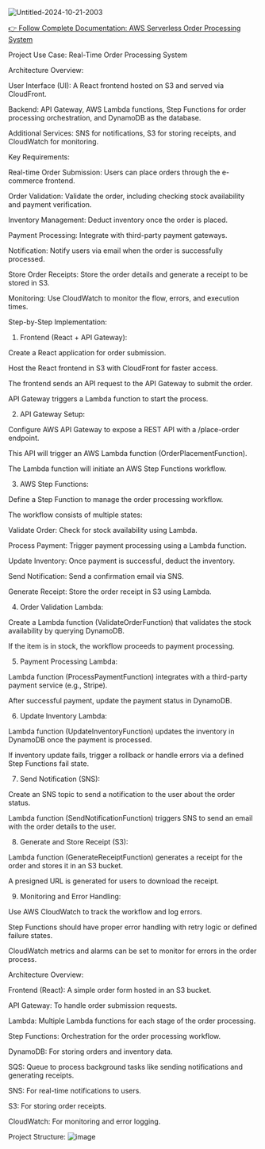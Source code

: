 


![Untitled-2024-10-21-2003](https://github.com/user-attachments/assets/6324468f-4c46-421e-801b-64a880d1fec8)

[👉 Follow Complete Documentation: AWS Serverless Order Processing System](https://praful.cloud/aws-serverless-order-processing-system)


Project Use Case: Real-Time Order Processing System

Architecture Overview:

User Interface (UI): A React frontend hosted on S3 and served via CloudFront.

Backend: API Gateway, AWS Lambda functions, Step Functions for order processing orchestration, and DynamoDB as the database.

Additional Services: SNS for notifications, S3 for storing receipts, and CloudWatch for monitoring.

Key Requirements:

Real-time Order Submission: Users can place orders through the e-commerce frontend.

Order Validation: Validate the order, including checking stock availability and payment verification.

Inventory Management: Deduct inventory once the order is placed.

Payment Processing: Integrate with third-party payment gateways.

Notification: Notify users via email when the order is successfully processed.

Store Order Receipts: Store the order details and generate a receipt to be stored in S3.

Monitoring: Use CloudWatch to monitor the flow, errors, and execution times.

Step-by-Step Implementation:

1. Frontend (React + API Gateway):

Create a React application for order submission.

Host the React frontend in S3 with CloudFront for faster access.

The frontend sends an API request to the API Gateway to submit the order.

API Gateway triggers a Lambda function to start the process.

2. API Gateway Setup:

Configure AWS API Gateway to expose a REST API with a /place-order endpoint.

This API will trigger an AWS Lambda function (OrderPlacementFunction).

The Lambda function will initiate an AWS Step Functions workflow.

3. AWS Step Functions:

Define a Step Function to manage the order processing workflow.

The workflow consists of multiple states:

Validate Order: Check for stock availability using Lambda.

Process Payment: Trigger payment processing using a Lambda function.

Update Inventory: Once payment is successful, deduct the inventory.

Send Notification: Send a confirmation email via SNS.

Generate Receipt: Store the order receipt in S3 using Lambda.

4. Order Validation Lambda:

Create a Lambda function (ValidateOrderFunction) that validates the stock availability by querying DynamoDB.

If the item is in stock, the workflow proceeds to payment processing.

5. Payment Processing Lambda:

Lambda function (ProcessPaymentFunction) integrates with a third-party payment service (e.g., Stripe).

After successful payment, update the payment status in DynamoDB.

6. Update Inventory Lambda:

Lambda function (UpdateInventoryFunction) updates the inventory in DynamoDB once the payment is processed.

If inventory update fails, trigger a rollback or handle errors via a defined Step Functions fail state.

7. Send Notification (SNS):

Create an SNS topic to send a notification to the user about the order status.

Lambda function (SendNotificationFunction) triggers SNS to send an email with the order details to the user.

8. Generate and Store Receipt (S3):

Lambda function (GenerateReceiptFunction) generates a receipt for the order and stores it in an S3 bucket.

A presigned URL is generated for users to download the receipt.

9. Monitoring and Error Handling:

Use AWS CloudWatch to track the workflow and log errors.

Step Functions should have proper error handling with retry logic or defined failure states.

CloudWatch metrics and alarms can be set to monitor for errors in the order process.


Architecture Overview:

Frontend (React): A simple order form hosted in an S3 bucket.

API Gateway: To handle order submission requests.

Lambda: Multiple Lambda functions for each stage of the order processing.

Step Functions: Orchestration for the order processing workflow.

DynamoDB: For storing orders and inventory data.

SQS: Queue to process background tasks like sending notifications and generating receipts.

SNS: For real-time notifications to users.

S3: For storing order receipts.

CloudWatch: For monitoring and error logging.

Project Structure:
![image](https://github.com/user-attachments/assets/0cffd3ce-70ee-42f3-8f6a-1a1a85e58aa8)



